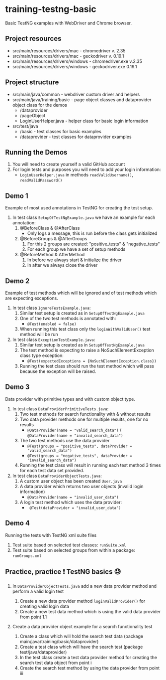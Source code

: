 # training-testng-basic 
Basic TestNG examples with WebDriver and Chrome browser.

## Project resources
* src/main/resources/drivers/mac - chromedriver v. 2.35
* src/main/resources/drivers/mac - geckodriver v. 0.19.1
* src/main/resources/drivers/windows - chromedriver.exe v.2.35
* src/main/resources/drivers/windows - geckodriver.exe 0.19.1

## Project structure
* src/main/java/common - webdriver custom driver and helpers
* src/main/java/training/basic - page object classes and dataprovider object class for the demos
    * /dataprovider
    * /pageObject
    * LoginUserHelper.java - helper class for basic login information
* src/test/java
    * /basic - test classes for basic examples
    * /dataprovider - test classes for dataprovider examples
    
## Running the Demos
1. You will need to create yourself a valid GitHub account
2. For login tests and purposes you will need to add your login information:
    * `LoginUserHelper.java` in methods `readValidUsername()`, `readValidPassword()`

## Demo 1
Example of most used annotations in TestNG for creating the test setup.

1. In test class `SetupOfTestNgExample.java` we have an example for each annotation:
    1. @BeforeClass & @AfterClass
        * Only logs a message, this is run before the class gets initialized
    2. @BeforeGroups & @AfterGroups
        1. For this 2 groups are created: "positive_tests" & "negative_tests"
        2. For each group we have a set of setup methods
    3. @BeforeMethod & AfterMethod
        1. In before we always start & initialize the driver
        2. In after we always close the driver 
        
## Demo 2
Example of test methods which will be ignored and of test methods which are expecting exceptions.

1. In test class `IgnoreTestsExample.java`:
    1. Similar test setup is created as in `SetupOfTestNgExample.java`
    2. One of the two test methods is annotated with:
        *  `@Test(enabled = false)`
    3. When running this test class only the `loginWithValidUser()` test method will be run
2. In test class `ExceptionTestExample.java`:
    1. Similar test setup is created as in `SetupOfTestNgExample.java`
    2. The test method is expecting to raise a NoSuchElementException class type exception:
        * `@Test(expectedExceptions = {NoSuchElementException.class})`
    3. Running the test class should run the test method which will pass because the exception will be raised.

## Demo 3
Data provider with primitive types and with custom object type.

1. In test class `DataProviderPrimitiveTests.java`:
    1. Two test methods for search functionality with & without results
    2. Two data provider methods one for multiple results, one for no results
        * `@DataProvider(name = "valid_search_data")` / `@DataProvider(name = "invalid_search_data")`
    3. The two test methods use the data provider 
        * `@Test(groups = "positive_tests", dataProvider = "valid_search_data")`
        * `@Test(groups = "negative_tests", dataProvider = "invalid_search_data")`
    4. Running the test class will result in running each test method 3 times for each test data set provided.
2. In test class `DataProviderObjectTests.java`:
    1. A custom user object has been created `User.java`
    2. A data provider which returns two user objects (invalid login information)
        * `@DataProvider(name = "invalid_user_data")`
    3. A login test method which uses the data provider:
        * ` @Test(dataProvider = "invalid_user_data")`
    
## Demo 4
Running the tests with TestNG xml suite files

1. Test suite based on selected test classes: `runSuite.xml`
2. Test suite based on selected groups from within a package: `runGroups.xml`

## Practice, practice :exclamation: TestNG basics :sweat:
1. In `DataProviderObjectTests.java` add a new data provider method and perform a valid login test
    1. Create a new data provider method `loginValidProvider()` for creating valid login data
    2. Create a new test data method which is using the valid data provider from point 1.1

2. Create a data provider object example for a search functionality test
    1. Create a class which will hold the search test data (package main/java/training/basic/dataprovider)
    2. Create a test class which will have the search test (package test/java/dataprovider)
    3. In the test class create a test data provider method for creating the search test data object from point i
    4. Create the search test method by using the data provider from point iii